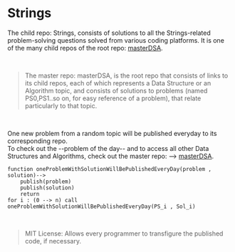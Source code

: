 # Strings
The child repo: Strings, consists of solutions to all the Strings-related problem-solving questions solved from various coding platforms. It is one of the many child repos of the root repo: [masterDSA](https://github.com/Sreya-Ravi/masterDSA). 

<br/>

> The master repo: masterDSA, is the root repo that consists of links to its child repos, each of which represents a Data Structure or an Algorithm topic, and consists of solutions to problems (named PS0,PS1..so on, for easy reference of a problem), that relate particularly to that topic.

<br/>

One new problem from a random topic will be published everyday to its corresponding repo. <br/>
To check out the --problem of the day-- and to access all other Data Structures and Algorithms, check out the master repo: --> [masterDSA](https://github.com/Sreya-Ravi/masterDSA).

```
function oneProblemWithSolutionWillBePublishedEveryDay(problem , solution)-->
    publish(problem)
    publish(solution)
    return
for i : (0 --> n) call oneProblemWithSolutionWillBePublishedEveryDay(PS_i , Sol_i)
```
<br/>



> MIT License: Allows every programmer to transfigure the published code, if necessary.

